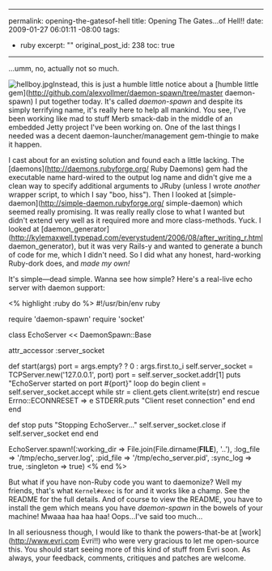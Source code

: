 ----- 
permalink: opening-the-gatesof-hell
title: Opening The Gates&#8230;of Hell!!
date: 2009-01-27 06:01:11 -08:00
tags:
- ruby
excerpt: ""
original_post_id: 238
toc: true
-----
&hellip;umm, no, actually not so much.

![hellboy.jpg](/images/2009/01/hellboy.jpg)Instead, this is just a humble little notice about a [humble little gem](http://github.com/alexvollmer/daemon-spawn/tree/master daemon-spawn) I put together today. It's called *daemon-spawn* and despite its simply terrifying name, it's really here to help all mankind. You see, I've been working like mad to stuff Merb smack-dab in the middle of an embedded Jetty project I've been working on. One of the last things I needed was a decent daemon-launcher/management gem-thingie to make it happen.

I cast about for an existing solution and found each a little lacking. The [daemons](http://daemons.rubyforge.org/ Ruby Daemons) gem had the executable name hard-wired to the output log name and didn't give me a clean way to specify additional arguments to JRuby (unless I wrote _another_ wrapper script, to which I say "boo, hiss"). Then I looked at [simple-daemon](http://simple-daemon.rubyforge.org/ simple-daemon) which seemed really promising. It was really really close to what I wanted but didn't extend very well as it required more and more class-methods. Yuck. I looked at [daemon_generator](http://kylemaxwell.typepad.com/everystudent/2006/08/after_writing_r.html daemon_generator), but it was very Rails-y and wanted to generate a bunch of code for me, which I didn't need. So I did what any honest, hard-working Ruby-dork does, and _made my own!_

It's simple&mdash;dead simple. Wanna see how simple? Here's a real-live echo server with daemon support:

<% highlight :ruby do %>
#!/usr/bin/env ruby

require 'daemon-spawn'
require 'socket'

class EchoServer << DaemonSpawn::Base

  attr_accessor :server_socket

  def start(args)
    port = args.empty? ? 0 : args.first.to_i
    self.server_socket = TCPServer.new('127.0.0.1', port)
    port = self.server_socket.addr[1]
    puts "EchoServer started on port #{port}"
    loop do
      begin
        client = self.server_socket.accept
        while str = client.gets
          client.write(str)
        end
      rescue Errno::ECONNRESET => e
        STDERR.puts "Client reset connection"
      end
    end
  end

  def stop
    puts "Stopping EchoServer..."
    self.server_socket.close if self.server_socket
  end
end

EchoServer.spawn!(:working_dir => File.join(File.dirname(__FILE__), '..'),
                  :log_file => '/tmp/echo_server.log',
                  :pid_file => '/tmp/echo_server.pid',
                  :sync_log => true,
                  :singleton => true)
<% end %>

But what if you have non-Ruby code you want to daemonize? Well my friends, that's what `Kernel#exec` is for and it works like a champ. See the README for the full details. And of course to view the README, you have to install the gem which means you have *daemon-spawn* in the bowels of your machine! Mwaaa haa haa haa! Oops&hellip;I've said too much&hellip;

In all seriousness though, I would like to thank the powers-that-be at [work](http://www.evri.com Evri!!) who were very gracious to let me open-source this. You should start seeing more of this kind of stuff from Evri soon. As always, your feedback, comments, critiques and patches are welcome.
